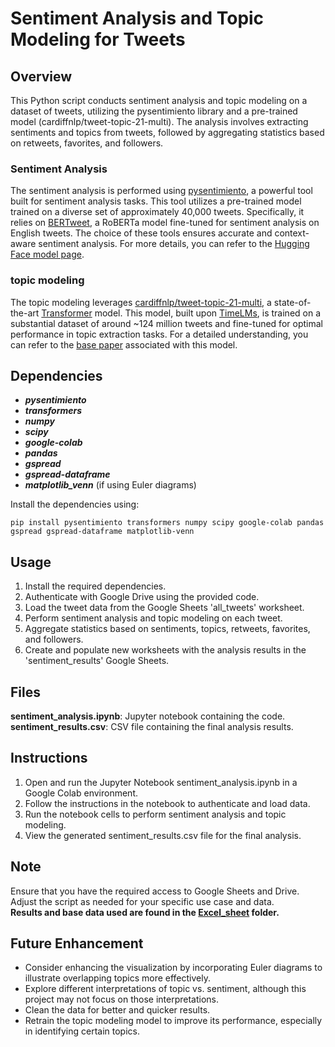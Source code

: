 # Sentiment Analysis and Topic Modeling for Tweets
## Overview
This Python script conducts sentiment analysis and topic modeling on a dataset of tweets, utilizing the pysentimiento library and a pre-trained model (cardiffnlp/tweet-topic-21-multi). The analysis involves extracting sentiments and topics from tweets, followed by aggregating statistics based on retweets, favorites, and followers.
### Sentiment Analysis
The sentiment analysis is performed using [pysentimiento](https://github.com/pysentimiento/pysentimiento), a powerful tool built for sentiment analysis tasks. This tool utilizes a pre-trained model trained on a diverse set of approximately 40,000 tweets. Specifically, it relies on [BERTweet](https://github.com/VinAIResearch/BERTweet), a RoBERTa model fine-tuned for sentiment analysis on English tweets. The choice of these tools ensures accurate and context-aware sentiment analysis. For more details, you can refer to the [Hugging Face model page](https://huggingface.co/finiteautomata/bertweet-base-sentiment-analysis).
### topic modeling 
The topic modeling leverages [cardiffnlp/tweet-topic-21-multi](https://huggingface.co/cardiffnlp/tweet-topic-21-multi), a state-of-the-art [Transformer](https://huggingface.co/learn/nlp-course/chapter1/4?fw=pt) model. This model, built upon [TimeLMs](https://github.com/cardiffnlp/timelms), is trained on a substantial dataset of around ~124 million tweets and fine-tuned for optimal performance in topic extraction tasks. For a detailed understanding, you can refer to the [base paper](https://arxiv.org/abs/2209.09824) associated with this model.

## Dependencies
  - ***pysentimiento***
  - ***transformers***
  - ***numpy***
  - ***scipy***
  - ***google-colab***
  - ***pandas***
  - ***gspread***
  - ***gspread-dataframe***
  - ***matplotlib_venn*** (if using Euler diagrams)
    
Install the dependencies using:
```
pip install pysentimiento transformers numpy scipy google-colab pandas gspread gspread-dataframe matplotlib-venn
```
## Usage
1. Install the required dependencies.
2. Authenticate with Google Drive using the provided code.
3. Load the tweet data from the Google Sheets 'all_tweets' worksheet.
4. Perform sentiment analysis and topic modeling on each tweet.
5. Aggregate statistics based on sentiments, topics, retweets, favorites, and followers.
6. Create and populate new worksheets with the analysis results in the 'sentiment_results' Google Sheets.

## Files
**sentiment_analysis.ipynb**: Jupyter notebook containing the code.\
**sentiment_results.csv**: CSV file containing the final analysis results.

## Instructions
1. Open and run the Jupyter Notebook sentiment_analysis.ipynb in a Google Colab environment.
2. Follow the instructions in the notebook to authenticate and load data.
3. Run the notebook cells to perform sentiment analysis and topic modeling.
4. View the generated sentiment_results.csv file for the final analysis.

## Note
Ensure that you have the required access to Google Sheets and Drive.
Adjust the script as needed for your specific use case and data.\
**Results and base data used are found in the [Excel_sheet](https://github.com/ShreehariA/twitter-data-analysis/tree/main/Excel_file) folder.**

## Future Enhancement 
- Consider enhancing the visualization by incorporating Euler diagrams to illustrate overlapping topics more effectively.
- Explore different interpretations of topic vs. sentiment, although this project may not focus on those interpretations.
- Clean the data for better and quicker results.
- Retrain the topic modeling model to improve its performance, especially in identifying certain topics.

